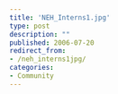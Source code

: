 ```yaml
---
title: 'NEH_Interns1.jpg'
type: post
description: ""
published: 2006-07-20
redirect_from: 
- /neh_interns1jpg/
categories:
- Community
---
```

